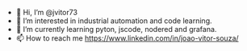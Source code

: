 - 👋 Hi, I’m @jvitor73
- 👀 I’m interested in industrial automation and code learning.
- 🌱 I’m currently learning pyton, jscode, nodered and grafana.
- 📫 How to reach me https://www.linkedin.com/in/joao-vitor-souza/

<!---
jvitor73/jvitor73 is a ✨ special ✨ repository because its `README.md` (this file) appears on your GitHub profile.
You can click the Preview link to take a look at your changes.
--->
